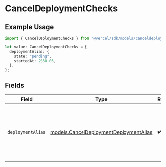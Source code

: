# CancelDeploymentChecks

## Example Usage

```typescript
import { CancelDeploymentChecks } from "@vercel/sdk/models/canceldeploymentop.js";

let value: CancelDeploymentChecks = {
  deploymentAlias: {
    state: "pending",
    startedAt: 2830.05,
  },
};
```

## Fields

| Field                                                                                          | Type                                                                                           | Required                                                                                       | Description                                                                                    |
| ---------------------------------------------------------------------------------------------- | ---------------------------------------------------------------------------------------------- | ---------------------------------------------------------------------------------------------- | ---------------------------------------------------------------------------------------------- |
| `deploymentAlias`                                                                              | [models.CancelDeploymentDeploymentAlias](../models/canceldeploymentdeploymentalias.md)         | :heavy_check_mark:                                                                             | Condensed check data. Retrieve individual check and check run data using api-checks v2 routes. |